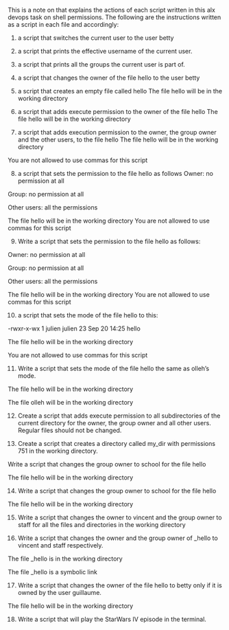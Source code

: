 This  is a note on that explains the actions of each script written in this alx devops task on shell permissions. The following are the instructions written as a script in each file and accordingly:

1. a script that switches the current user to the user betty
2. a script that prints the effective username of the current user.
3. a script that prints all the groups the current user is part of.
4. a script that changes the owner of the file hello to the user betty
5. a script that creates an empty file called hello
The file hello will be in the working directory

6. a script that adds execute permission to the owner of the file hello
The file hello will be in the working directory

7. a script that adds execution permission to the owner, the group owner and the other users, to the file hello
The file hello will be in the working directory

You are not allowed to use commas for this script

8. a script that sets the permission to the file hello as follows
Owner: no permission at all

Group: no permission at all

Other users: all the permissions

The file hello will be in the working directory You are not allowed to use commas for this script

9. Write a script that sets the permission to the file hello as follows:



Owner: no permission at all

Group: no permission at all

Other users: all the permissions

The file hello will be in the working directory You are not allowed to use commas for this script

10. a script that sets the mode of the file hello to this:



-rwxr-x-wx 1 julien julien 23 Sep 20 14:25 hello

The file hello will be in the working directory

You are not allowed to use commas for this script

11. Write a script that sets the mode of the file hello the same as olleh’s mode.



The file hello will be in the working directory

The file olleh will be in the working directory

12. Create a script that adds execute permission to all subdirectories of the current directory for the owner, the group owner and all other users. Regular files should not be changed.

13. Create a script that creates a directory called my_dir with permissions 751 in the working directory.

Write a script that changes the group owner to school for the file hello

The file hello will be in the working directory

14. Write a script that changes the group owner to school for the file hello

The file hello will be in the working directory

15. Write a script that changes the owner to vincent and the group owner to staff for all the files and directories in the working directory

16. Write a script that changes the owner and the group owner of _hello to vincent and staff respectively.



The file _hello is in the working directory

The file _hello is a symbolic link

17. Write a script that changes the owner of the file hello to betty only if it is owned by the user guillaume.

The file hello will be in the working directory

18. Write a script that will play the StarWars IV episode in the terminal.
